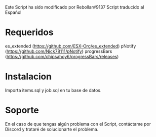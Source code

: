 Este Script ha sido modificado por Rebollar#9137
Script traducido al Español

# Requeridos
es_extended (https://github.com/ESX-Org/es_extended)
pNotify (https://github.com/Nick78111/pNotify) 
progressBars (https://github.com/chipsahoy6/progressBars/releases)

# Instalacion
Importa items.sql y job.sql en tu base de datos.

# Soporte
En el caso de que tengas algún problema con el Script, contáctame por Discord y trataré de solucionarte el problema.
